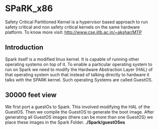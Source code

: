 SPaRK_x86
=========

Safety Critical Partitioned Kernel is a hypervisor based approach to run safety critical and non safety critical kernels on the same hardware platform. To know more visit: http://www.cse.iitb.ac.in/~akshar/MTP

Introduction
------------

Spark itself is a modified linux kernel. It is capable of running other operating systems on top of it. To enable a particular operating system to run on Spark we need to modify the Hardware Abstraction Layer (HAL) of that operating system such that instead of talking directly to hardware it talks with the SPARK kernel. Such operating Systems are called GuestOS.

30000 feet view
---------------
We first port a guestOs to Spark. This involved modifying the HAL of the GuestOS. Then we compile the GuestOS to generate the boot image. After generating all GuestOS images (there can be more than one GuestOS) we place these images in the Spark Folder. **./Spark/guestOSes**
